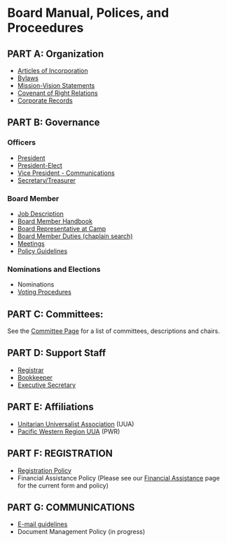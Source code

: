 # Board Manual, Polices, and Proceedures

## PART A: Organization

- [Articles of Incorporation](pdf/board/A_Articles_of_Incorporation_-_1999__2_.pdf)
- [Bylaws](pdf/board/Eliot_Bylaws_2024.pdf)
- [Mission-Vision Statements](pdf/policy/Strategic_Plan_Narrative_and_Vision_2020_rev_January_2024.pdf)
- [Covenant of Right Relations](pdf/policy/Eliot_Board_Covenant_of_Right_Relations_(April_2024).pdf)
- [Corporate Records](pdf/board/A_Corporate_Records.pdf)

## PART B: Governance

### Officers
- [President](pdf/board/B_President.pdf)
- [President-Elect](pdf/board/B_President-Elect.pdf)
- [Vice President - Communications](pdf/board/B_Vice-President_Communications.pdf)
- [Secretary/Treasurer](pdf/board/B_Secretary-Treasurer_Job_Description.pdf)

### Board Member
- [Job Description](pdf/board/B_Board_Member_(2013).pdf)
- [Board Member Handbook](pdf/board/Board_Member_Handbook_(2019).pdf)
- [Board Representative at Camp](pdf/board/Board_Representative_JD_(2025).pdf)
- [Board Member Duties (chaplain search)](pdf/board/Board_member_duties_for_chaplain_search.pdf)
- [Meetings](pdf/board/B_Agendas.pdf)
- [Policy Guidelines](pdf/board/B_Policy_or_not_guidelines.pdf)

### Nominations and Elections
- Nominations
- [Voting Procedures](pdf/board/B_Eliot_Voting_Procedures.pdf)

## PART C: Committees:

See the [Committee Page](?info=committees) for a list of committees, descriptions and chairs.

## PART D: Support Staff

- [Registrar](pdf/board/Registrar_and_Bookkeeper_JDs_with_Admin_Task_Chart.pdf)
- [Bookkeeper](pdf/board/Registrar_and_Bookkeeper_JDs_with_Admin_Task_Chart.pdf)
- [Executive Secretary](Eliot_Exec_Secretary_Job_Description_(2023).pdf)

## PART E: Affiliations

- [Unitarian Universalist Association](http://www.uua.org/) (UUA)
- [Pacific Western Region UUA](https://www.uua.org/pacific-western) (PWR)

## PART F:  REGISTRATION

- [Registration Policy](pdf/policy/Registration_Policies_(2019).pd)
- Financial Assistance Policy (Please see our [Financial Assistance](?info=financial_assistance) page for the current form and policy)

## PART G: COMMUNICATIONS

- [E-mail guidelines](pdf/board/G_E-mail_guidelines.pdf)
- Document Management Policy (in progress)
